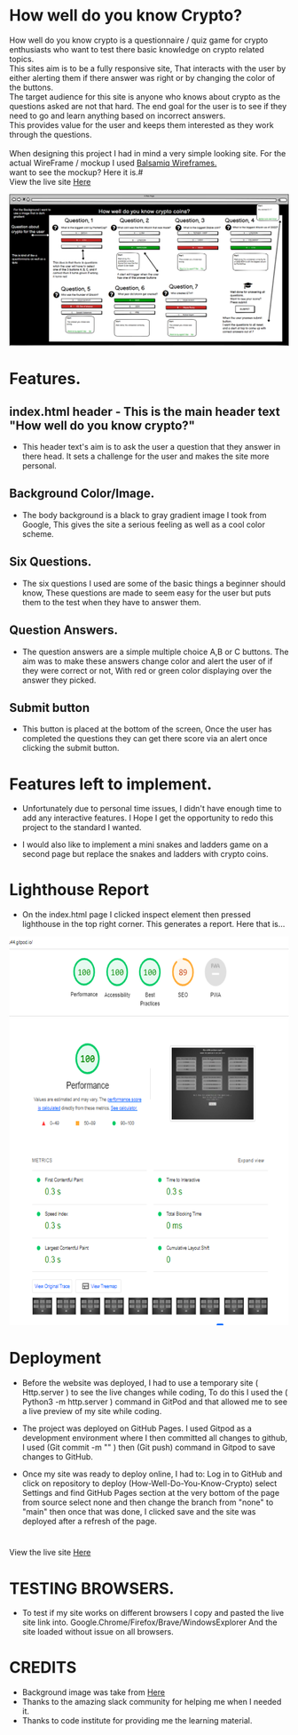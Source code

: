 # How well do you know Crypto?
<p>
How well do you know crypto is a questionnaire / quiz game for crypto enthusiasts who want to test there basic knowledge on crypto related topics. <br>
This sites aim is to be a fully responsive site, That interacts with the user by either alerting them if there answer was right or by changing the color of the buttons.<br>
The target audience for this site is anyone who knows about crypto as the questions asked are not that hard.
The end goal for the user is to see if they need to go and learn anything based on incorrect answers.<br>
This provides value for the user and keeps them interested as they work through the questions.
<br>
<br> 
When designing this project I had in mind a very simple looking site. For the actual WireFrame / mockup I used <a href="https://balsamiq.com/">Balsamiq Wireframes.</a><br>
want to see the mockup? Here it is.#<br>
View the live site <a href="https://adamk99k.github.io/How-well-do-you-know-crypto/">Here</a>
</p>
<img src="assets/images/Wireframe.png" alt="image of mockup wireframe" style="max-width: 100%;">

# Features.
## index.html header - This is the main header text "How well do you know crypto?" 
* This header text's aim is to ask the user a question that they answer in there head. It sets a challenge for the user and makes the site more personal.

## Background Color/Image.
* The body background is a black to gray gradient image I took from Google, This gives the site a serious feeling as well as a cool color scheme.

## Six Questions.
* The six questions I used are some of the basic things a beginner should know, These questions are made to seem easy for the user but puts them to the test when they have to answer them.

## Question Answers.
* The question answers are a simple multiple choice A,B or C buttons. The aim was to make these answers change color and alert the user of if they were correct or not, With  red or green color displaying over the answer they picked.

## Submit button
* This button is placed at the bottom of the screen, Once the user has completed the questions they can get there score via an alert once clicking the submit button.

# Features left to implement.
* Unfortunately due to personal time issues, I didn't have enough time to add any interactive features. I Hope I get the opportunity to redo this project to the standard I wanted.

* I would also like to implement a mini snakes and ladders game on a second page but replace the snakes and ladders with crypto coins.

# Lighthouse Report
* On the index.html page I clicked inspect element then pressed lighthouse in the top right corner. This generates a report. Here that is...

<img src="assets/images/lighthouseReport.png" max-width= 100%; height=700px>

#
# Deployment
* Before the website was deployed,
I had to use a temporary site ( Http.server ) to see the live changes while coding, To do this I used the ( Python3 -m http.server ) command in GitPod and that allowed me to see a live preview of my site while coding.

* The project was deployed on GitHub Pages.
I used Gitpod as a development environment where I then committed all changes to github, I used (Git commit -m "" ) then (Git push) command in Gitpod to save changes to GitHub.

* Once my site was ready to deploy online, I had to:
Log in to GitHub and click on repository to deploy (How-Well-Do-You-Know-Crypto) select Settings and find GitHub Pages section at the very bottom of the page from source select none and then change the branch from "none" to "main" then once that was done, I clicked save and the site was deployed after a refresh of the page.
#

View the live site <a href="https://adamk99k.github.io/How-well-do-you-know-crypto/">Here</a>

# TESTING BROWSERS.
* To test if my site works on different browsers I copy and pasted the live site link into. Google.Chrome/Firefox/Brave/WindowsExplorer And the site loaded without issue on all browsers.

# CREDITS 
* Background image was take from <a href="https://wallpapercave.com/black-gradient-wallpaper">Here</a>
* Thanks to the amazing slack community for helping me when I needed it.
* Thanks to code institute for providing me the learning material.

